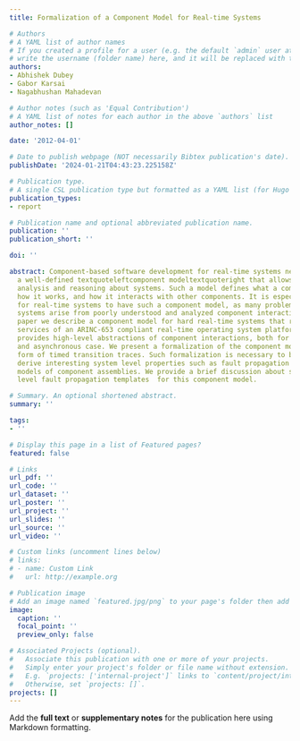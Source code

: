 ```yaml
---
title: Formalization of a Component Model for Real-time Systems

# Authors
# A YAML list of author names
# If you created a profile for a user (e.g. the default `admin` user at `content/authors/admin/`), 
# write the username (folder name) here, and it will be replaced with their full name and linked to their profile.
authors:
- Abhishek Dubey
- Gabor Karsai
- Nagabhushan Mahadevan

# Author notes (such as 'Equal Contribution')
# A YAML list of notes for each author in the above `authors` list
author_notes: []

date: '2012-04-01'

# Date to publish webpage (NOT necessarily Bibtex publication's date).
publishDate: '2024-01-21T04:43:23.225158Z'

# Publication type.
# A single CSL publication type but formatted as a YAML list (for Hugo requirements).
publication_types:
- report

# Publication name and optional abbreviated publication name.
publication: ''
publication_short: ''

doi: ''

abstract: Component-based software development for real-time systems necessitates
  a well-defined textquoteleftcomponent modeltextquoteright that allows compositional
  analysis and reasoning about systems. Such a model defines what a component is,
  how it works, and how it interacts with other components. It is especially important
  for real-time systems to have such a component model, as many problems in these
  systems arise from poorly understood and analyzed component interactions. In this
  paper we describe a component model for hard real-time systems that relies on the
  services of an ARINC-653 compliant real-time operating system platform. The model
  provides high-level abstractions of component interactions, both for the synchronous
  and asynchronous case. We present a formalization of the component model in the
  form of timed transition traces. Such formalization is necessary to be able  to
  derive interesting system level properties such as fault propagation graphs from
  models of component assemblies. We provide a brief discussion about such system
  level fault propagation templates  for this component model.

# Summary. An optional shortened abstract.
summary: ''

tags:
- ''

# Display this page in a list of Featured pages?
featured: false

# Links
url_pdf: ''
url_code: ''
url_dataset: ''
url_poster: ''
url_project: ''
url_slides: ''
url_source: ''
url_video: ''

# Custom links (uncomment lines below)
# links:
# - name: Custom Link
#   url: http://example.org

# Publication image
# Add an image named `featured.jpg/png` to your page's folder then add a caption below.
image:
  caption: ''
  focal_point: ''
  preview_only: false

# Associated Projects (optional).
#   Associate this publication with one or more of your projects.
#   Simply enter your project's folder or file name without extension.
#   E.g. `projects: ['internal-project']` links to `content/project/internal-project/index.md`.
#   Otherwise, set `projects: []`.
projects: []
---
```


Add the **full text** or **supplementary notes** for the publication here using Markdown formatting.
